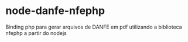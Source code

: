 # node-danfe-nfephp
Binding php para gerar arquivos de DANFE em pdf utilizando a biblioteca nfephp a partir do nodejs
